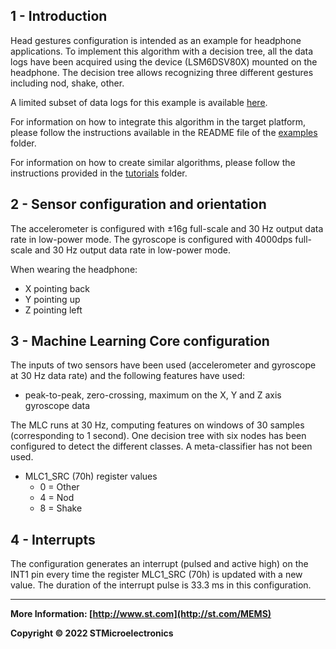 ## 1 - Introduction

Head gestures configuration is intended as an example for headphone applications.
To implement this algorithm with a decision tree, all the data logs have been acquired using the device (LSM6DSV80X) mounted on the headphone.
The decision tree allows recognizing three different gestures including nod, shake, other.

A limited subset of data logs for this example is available [here](./datalogs/).

For information on how to integrate this algorithm in the target platform, please follow the instructions available in the README file of the [examples](../../) folder.

For information on how to create similar algorithms, please follow the instructions provided in the [tutorials](../../../tutorials) folder.

## 2 - Sensor configuration and orientation

The accelerometer is configured with ±16g full-scale and 30 Hz output data rate in low-power mode.
The gyroscope is configured with 4000dps full-scale and 30 Hz output data rate in low-power mode.

When wearing the headphone:

- X pointing back
- Y pointing up
- Z pointing left


## 3 - Machine Learning Core configuration


The inputs of two sensors have been used (accelerometer and gyroscope at 30 Hz data rate) and the following features have used:
- peak-to-peak, zero-crossing, maximum on the X, Y and Z axis gyroscope data

The MLC runs at 30 Hz, computing features on windows of 30 samples (corresponding to 1 second).
One decision tree with six nodes has been configured to detect the different classes.
A meta-classifier has not been used.

- MLC1_SRC (70h) register values
  - 0 = Other
  - 4 = Nod
  - 8 = Shake





## 4 - Interrupts

The configuration generates an interrupt (pulsed and active high) on the INT1 pin every time the register MLC1_SRC (70h) is updated with a new value. The duration of the interrupt pulse is 33.3 ms in this configuration.

------

**More Information: [http://www.st.com](http://st.com/MEMS)**

**Copyright © 2022 STMicroelectronics**
